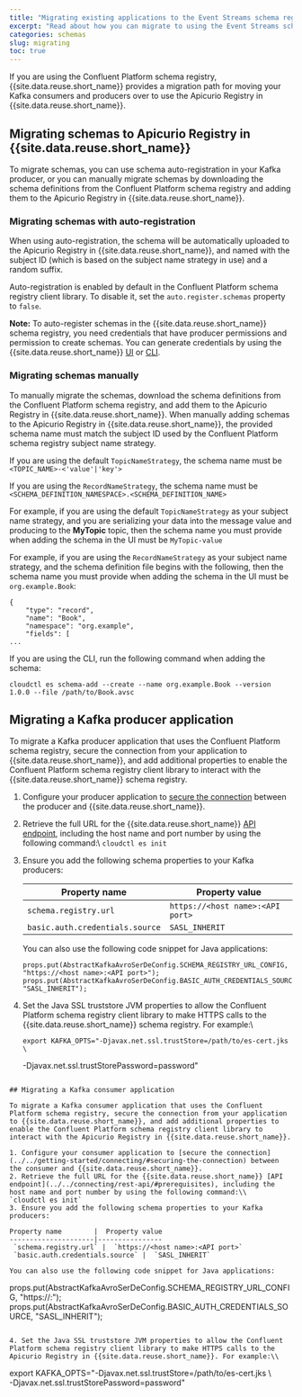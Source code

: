 ```yaml
---
title: "Migrating existing applications to the Event Streams schema registry"
excerpt: "Read about how you can migrate to using the Event Streams schema registry."
categories: schemas
slug: migrating
toc: true
---
```


If you are using the Confluent Platform schema registry, {{site.data.reuse.short_name}} provides a migration path for moving your Kafka consumers and producers over to use the Apicurio Registry in {{site.data.reuse.short_name}}.

## Migrating schemas to Apicurio Registry in {{site.data.reuse.short_name}}

To migrate schemas, you can use schema auto-registration in your Kafka producer, or you can manually migrate schemas by downloading the schema definitions from the Confluent Platform schema registry and adding them to the Apicurio Registry in {{site.data.reuse.short_name}}.

### Migrating schemas with auto-registration

When using auto-registration, the schema will be automatically uploaded to the Apicurio Registry in {{site.data.reuse.short_name}}, and named with the subject ID (which is based on the subject name strategy in use) and a random suffix.

Auto-registration is enabled by default in the Confluent Platform schema registry client library. To disable it, set the `auto.register.schemas` property to `false`.

**Note:** To auto-register schemas in the {{site.data.reuse.short_name}} schema registry, you need credentials that have producer permissions and permission to create schemas. You can generate credentials by using the {{site.data.reuse.short_name}} [UI](../../security/managing-access/#creating-a-kafkauser-in-the-ibm-event-streams-ui) or [CLI](../../security/managing-access/#creating-a-kafkauser-in-the-ibm-event-streams-cli).

### Migrating schemas manually

To manually migrate the schemas, download the schema definitions from the Confluent Platform schema registry, and add them to the Apicurio Registry in {{site.data.reuse.short_name}}. When manually adding schemas to the Apicurio Registry in {{site.data.reuse.short_name}}, the provided schema name must match the subject ID used by the Confluent Platform schema registry subject name strategy.

If you are using the default `TopicNameStrategy`, the schema name must be `<TOPIC_NAME>-<'value'|'key'>`

If you are using the `RecordNameStrategy`, the schema name must be `<SCHEMA_DEFINITION_NAMESPACE>.<SCHEMA_DEFINITION_NAME>`

For example, if you are using the default `TopicNameStrategy` as your subject name strategy, and you are serializing your data into the message value and producing to the **MyTopic** topic, then the schema name you must provide when adding the schema in the UI must be `MyTopic-value`

For example, if you are using the `RecordNameStrategy` as your subject name strategy, and the schema definition file begins with the following, then the schema name you must provide when adding the schema in the UI must be `org.example.Book`:

```
{
    "type": "record",
    "name": "Book",
    "namespace": "org.example",
    "fields": [
...
```

If you are using the CLI, run the following command when adding the schema:

`cloudctl es schema-add --create --name org.example.Book --version 1.0.0 --file /path/to/Book.avsc`


## Migrating a Kafka producer application

To migrate a Kafka producer application that uses the Confluent Platform schema registry, secure the connection from your application to {{site.data.reuse.short_name}}, and add additional properties to enable the Confluent Platform schema registry client library to interact with the {{site.data.reuse.short_name}} schema registry.

1. Configure your producer application to [secure the connection](../../getting-started/connecting/#securing-the-connection) between the producer and {{site.data.reuse.short_name}}.
2. Retrieve the full URL for the {{site.data.reuse.short_name}} [API endpoint](../../connecting/rest-api/#prerequisites), including the host name and port number by using the following command:\\
  `cloudctl es init`
3. Ensure you add the following schema properties to your Kafka producers:

   Property name        |  Property value
   ---------------------|----------------
    `schema.registry.url` |  `https://<host name>:<API port>`
    `basic.auth.credentials.source` |  `SASL_INHERIT`

   You can also use the following code snippet for Java applications:

   ```
   props.put(AbstractKafkaAvroSerDeConfig.SCHEMA_REGISTRY_URL_CONFIG, "https://<host name>:<API port>");
   props.put(AbstractKafkaAvroSerDeConfig.BASIC_AUTH_CREDENTIALS_SOURCE, "SASL_INHERIT");
   ```

4. Set the Java SSL truststore JVM properties to allow the Confluent Platform schema registry client library to make HTTPS calls to the {{site.data.reuse.short_name}} schema registry. For example:\\

   ```
   export KAFKA_OPTS="-Djavax.net.ssl.trustStore=/path/to/es-cert.jks \ 
      -Djavax.net.ssl.trustStorePassword=password"
   ```

## Migrating a Kafka consumer application

To migrate a Kafka consumer application that uses the Confluent Platform schema registry, secure the connection from your application to {{site.data.reuse.short_name}}, and add additional properties to enable the Confluent Platform schema registry client library to interact with the Apicurio Registry in {{site.data.reuse.short_name}}.

1. Configure your consumer application to [secure the connection](../../getting-started/connecting/#securing-the-connection) between the consumer and {{site.data.reuse.short_name}}.
2. Retrieve the full URL for the {{site.data.reuse.short_name}} [API endpoint](../../connecting/rest-api/#prerequisites), including the host name and port number by using the following command:\\
  `cloudctl es init`
3. Ensure you add the following schema properties to your Kafka producers:

   Property name        |  Property value
   ---------------------|----------------
    `schema.registry.url` |  `https://<host name>:<API port>`
    `basic.auth.credentials.source` |  `SASL_INHERIT`

   You can also use the following code snippet for Java applications:

   ```
   props.put(AbstractKafkaAvroSerDeConfig.SCHEMA_REGISTRY_URL_CONFIG, "https://<host name>:<API port>");
   props.put(AbstractKafkaAvroSerDeConfig.BASIC_AUTH_CREDENTIALS_SOURCE, "SASL_INHERIT");
   ```

4. Set the Java SSL truststore JVM properties to allow the Confluent Platform schema registry client library to make HTTPS calls to the Apicurio Registry in {{site.data.reuse.short_name}}. For example:\\

   ```
   export KAFKA_OPTS="-Djavax.net.ssl.trustStore=/path/to/es-cert.jks \ 
       -Djavax.net.ssl.trustStorePassword=password"
   ```
